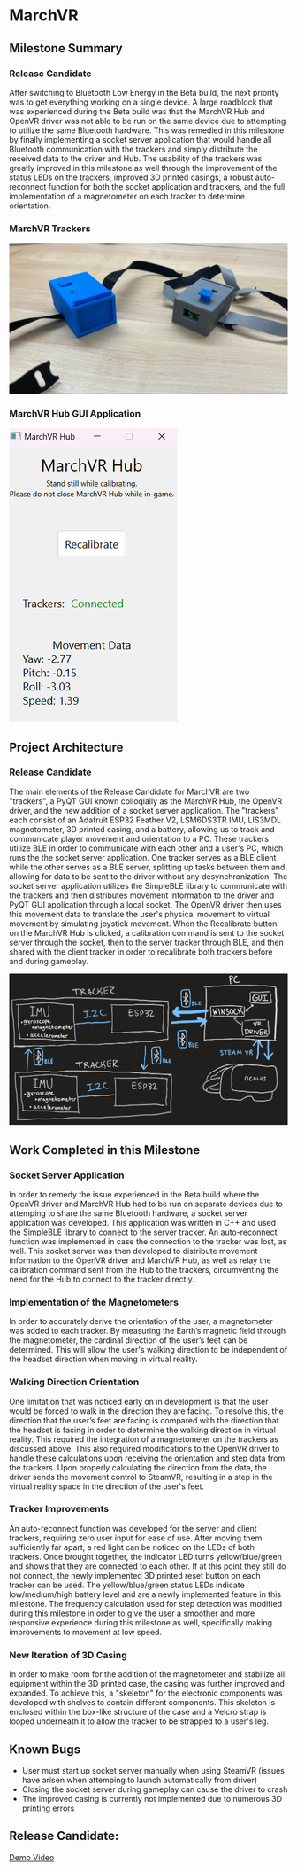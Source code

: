 # MarchVR
## Milestone Summary
### Release Candidate
After switching to Bluetooth Low Energy in the Beta build, the next priority was to get everything working on a single device. A large roadblock that was experienced during the Beta build was that the MarchVR Hub and OpenVR driver was not able to be run on the same device due to attempting to utilize the same Bluetooth hardware. This was remedied in this milestone by finally implementing a socket server application that would handle all Bluetooth communication with the trackers and simply distribute the received data to the driver and Hub. The usability of the trackers was greatly improved in this milestone as well through the improvement of the status LEDs on the trackers, improved 3D printed casings, a robust auto-reconnect function for both the socket application and trackers, and the full implementation of a magnetometer on each tracker to determine orientation.

### MarchVR Trackers
![March VR Trackers](https://github.com/BraniganMatthew/MarchVR/blob/main/Images/MarchVR_Trackers2.png)

### MarchVR Hub GUI Application
![March VR Hub](https://github.com/BraniganMatthew/MarchVR/blob/main/Images/MarchVR_Hub2.png)

## Project Architecture
### Release Candidate
The main elements of the Release Candidate for MarchVR are two "trackers", a PyQT GUI known colloqially as the MarchVR Hub, the OpenVR driver, and the new addition of a socket server application. The "trackers" each consist of an Adafruit ESP32 Feather V2, LSM6DS3TR IMU, LIS3MDL magnetometer, 3D printed casing, and a battery, allowing us to track and communicate player movement and orientation to a PC. These trackers utilize BLE in order to communicate with each other and a user's PC, which runs the the socket server application. One tracker serves as a BLE client while the other serves as a BLE server, splitting up tasks between them and allowing for data to be sent to the driver without any desynchronization. The socket server application utilizes the SimpleBLE library to communicate with the trackers and then distributes movement information to the driver and PyQT GUI application through a local socket. The OpenVR driver then uses this movement data to translate the user's physical movement to virtual movement by simulating joystick movement. When the Recalibrate button on the MarchVR Hub is clicked, a calibration command is sent to the socket server through the socket, then to the server tracker through BLE, and then shared with the client tracker in order to recalibrate both trackers before and during gameplay.

![Project Architecture](https://github.com/BraniganMatthew/MarchVR/blob/main/Images/MarchVR_Schematic2.png)

## Work Completed in this Milestone
### Socket Server Application
In order to remedy the issue experienced in the Beta build where the OpenVR driver and MarchVR Hub had to be run on separate devices due to attemping to share the same Bluetooth hardware, a socket server application was developed. This application was written in C++ and used the SimpleBLE library to connect to the server tracker. An auto-reconnect function was implemented in case the connection to the tracker was lost, as well. This socket server was then developed to distribute movement information to the OpenVR driver and MarchVR Hub, as well as relay the calibration command sent from the Hub to the trackers, circumventing the need for the Hub to connect to the tracker directly.
### Implementation of the Magnetometers
In order to accurately derive the orientation of the user, a magnetometer was added to each tracker. By measuring the Earth’s magnetic field through the magnetometer, the cardinal direction of the user’s feet can be determined. This will allow the user's walking direction to be independent of the headset direction when moving in virtual reality.
### Walking Direction Orientation
One limitation that was noticed early on in development is that the  user would be forced to walk in the direction they are facing. To resolve this, the direction that the user’s feet are facing is compared with the direction that the headset is facing in order to determine the walking direction in virtual reality. This required the integration of a magnetometer on the trackers as discussed above. This also required modifications to the OpenVR driver to handle these calculations upon receiving the orientation and step data from the trackers. Upon properly calculating the direction from the data, the driver sends the movement control to SteamVR, resulting in a step in the virtual reality space in the direction of the user's feet.
### Tracker Improvements
An auto-reconnect function was developed for the server and client trackers, requiring zero user input for ease of use. After moving them sufficiently far apart, a red light can be noticed on the LEDs of both trackers. Once brought together, the indicator LED turns yellow/blue/green and shows that they are connected to each other. If at this point they still do not connect, the newly implemented 3D printed reset button on each tracker can be used. The yellow/blue/green status LEDs indicate low/medium/high battery level and are a newly implemented feature in this milestone. The frequency calculation used for step detection was modified during this milestone in order to give the user a smoother and more responsive experience during this milestone as well, specifically making improvements to movement at low speed.
### New Iteration of 3D Casing
In order to make room for the addition of the magnetometer and stabilize all equipment within the 3D printed case, the casing was further improved and expanded. To achieve this, a "skeleton" for the electronic components was developed with shelves to contain different components. This skeleton is enclosed within the box-like structure of the case and a Velcro strap is looped underneath it to allow the tracker to be strapped to a user's leg.

## Known Bugs
- User must start up socket server manually when using SteamVR (issues have arisen when attemping to launch automatically from driver)
- Closing the socket server during gameplay can cause the driver to crash
- The improved casing is currently not implemented due to numerous 3D printing errors

## Release Candidate:
[Demo Video]()
